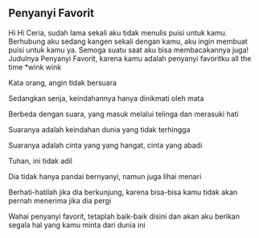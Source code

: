 ## Penyanyi Favorit

Hi Hi Ceria, sudah lama sekali aku tidak menulis puisi untuk kamu. Berhubung aku sedang kangen sekali dengan kamu, aku ingin membuat puisi untuk kamu ya.
Semoga suatu saat aku bisa membacakannya juga! Judulnya Penyanyi Favorit, karena kamu adalah penyanyi favoritku all the time *wink wink


Kata orang, angin tidak bersuara

Sedangkan senja, keindahannya hanya dinikmati oleh mata

Berbeda dengan suara, yang masuk melalui telinga dan merasuki hati

Suaranya adalah keindahan dunia yang tidak terhingga

Suaranya adalah cinta yang yang hangat, cinta yang abadi

Tuhan, ini tidak adil

Dia tidak hanya pandai bernyanyi, namun juga lihai menari

Berhati-hatilah jika dia berkunjung, karena bisa-bisa kamu tidak akan pernah menerima jika dia pergi

Wahai penyanyi favorit, tetaplah baik-baik disini dan akan aku berikan segala hal yang kamu minta dari dunia ini


